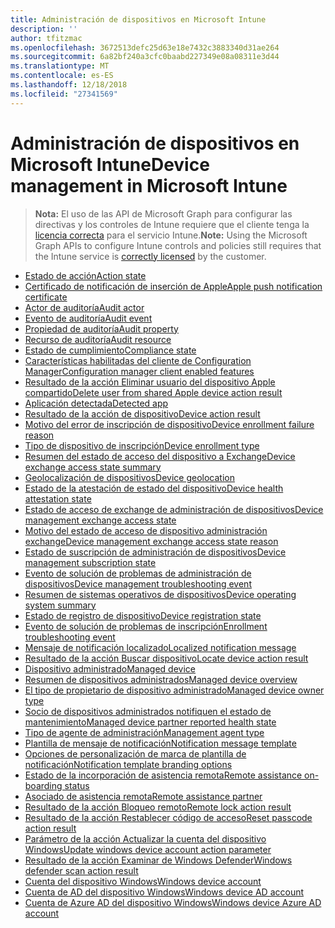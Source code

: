 ```yaml
---
title: Administración de dispositivos en Microsoft Intune
description: ''
author: tfitzmac
ms.openlocfilehash: 3672513defc25d63e18e7432c3883340d31ae264
ms.sourcegitcommit: 6a82bf240a3cfc0baabd227349e08a08311e3d44
ms.translationtype: MT
ms.contentlocale: es-ES
ms.lasthandoff: 12/18/2018
ms.locfileid: "27341569"
---
```

# <a name="device-management-in-microsoft-intune"></a><span data-ttu-id="3d04d-102">Administración de dispositivos en Microsoft Intune</span><span class="sxs-lookup"><span data-stu-id="3d04d-102">Device management in Microsoft Intune</span></span>

> <span data-ttu-id="3d04d-103">**Nota:** El uso de las API de Microsoft Graph para configurar las directivas y los controles de Intune requiere que el cliente tenga la [licencia correcta](https://www.microsoft.com/en-us/cloud-platform/microsoft-intune-pricing) para el servicio Intune.</span><span class="sxs-lookup"><span data-stu-id="3d04d-103">**Note:** Using the Microsoft Graph APIs to configure Intune controls and policies still requires that the Intune service is [correctly licensed](https://www.microsoft.com/en-us/cloud-platform/microsoft-intune-pricing) by the customer.</span></span>

- [<span data-ttu-id="3d04d-104">Estado de acción</span><span class="sxs-lookup"><span data-stu-id="3d04d-104">Action state</span></span>](intune-devices-actionstate.md)
- [<span data-ttu-id="3d04d-105">Certificado de notificación de inserción de Apple</span><span class="sxs-lookup"><span data-stu-id="3d04d-105">Apple push notification certificate</span></span>](intune-devices-applepushnotificationcertificate.md)
- [<span data-ttu-id="3d04d-106">Actor de auditoría</span><span class="sxs-lookup"><span data-stu-id="3d04d-106">Audit actor</span></span>](intune-auditing-auditactor.md)
- [<span data-ttu-id="3d04d-107">Evento de auditoría</span><span class="sxs-lookup"><span data-stu-id="3d04d-107">Audit event</span></span>](intune-auditing-auditevent.md)
- [<span data-ttu-id="3d04d-108">Propiedad de auditoría</span><span class="sxs-lookup"><span data-stu-id="3d04d-108">Audit property</span></span>](intune-auditing-auditproperty.md)
- [<span data-ttu-id="3d04d-109">Recurso de auditoría</span><span class="sxs-lookup"><span data-stu-id="3d04d-109">Audit resource</span></span>](intune-auditing-auditresource.md)
- [<span data-ttu-id="3d04d-110">Estado de cumplimiento</span><span class="sxs-lookup"><span data-stu-id="3d04d-110">Compliance state</span></span>](intune-devices-compliancestate.md)
- [<span data-ttu-id="3d04d-111">Características habilitadas del cliente de Configuration Manager</span><span class="sxs-lookup"><span data-stu-id="3d04d-111">Configuration manager client enabled features</span></span>](intune-devices-configurationmanagerclientenabledfeatures.md)
- [<span data-ttu-id="3d04d-112">Resultado de la acción Eliminar usuario del dispositivo Apple compartido</span><span class="sxs-lookup"><span data-stu-id="3d04d-112">Delete user from shared Apple device action result</span></span>](intune-devices-deleteuserfromsharedappledeviceactionresult.md)
- [<span data-ttu-id="3d04d-113">Aplicación detectada</span><span class="sxs-lookup"><span data-stu-id="3d04d-113">Detected app</span></span>](intune-devices-detectedapp.md)
- [<span data-ttu-id="3d04d-114">Resultado de la acción de dispositivo</span><span class="sxs-lookup"><span data-stu-id="3d04d-114">Device action result</span></span>](intune-devices-deviceactionresult.md)
- [<span data-ttu-id="3d04d-115">Motivo del error de inscripción de dispositivo</span><span class="sxs-lookup"><span data-stu-id="3d04d-115">Device enrollment failure reason</span></span>](intune-troubleshooting-deviceenrollmentfailurereason.md)
- [<span data-ttu-id="3d04d-116">Tipo de dispositivo de inscripción</span><span class="sxs-lookup"><span data-stu-id="3d04d-116">Device enrollment type</span></span>](intune-devices-deviceenrollmenttype.md)
- [<span data-ttu-id="3d04d-117">Resumen del estado de acceso del dispositivo a Exchange</span><span class="sxs-lookup"><span data-stu-id="3d04d-117">Device exchange access state summary</span></span>](intune-devices-deviceexchangeaccessstatesummary.md)
- [<span data-ttu-id="3d04d-118">Geolocalización de dispositivos</span><span class="sxs-lookup"><span data-stu-id="3d04d-118">Device geolocation</span></span>](intune-devices-devicegeolocation.md)
- [<span data-ttu-id="3d04d-119">Estado de la atestación de estado del dispositivo</span><span class="sxs-lookup"><span data-stu-id="3d04d-119">Device health attestation state</span></span>](intune-devices-devicehealthattestationstate.md)
- [<span data-ttu-id="3d04d-120">Estado de acceso de exchange de administración de dispositivos</span><span class="sxs-lookup"><span data-stu-id="3d04d-120">Device management exchange access state</span></span>](intune-devices-devicemanagementexchangeaccessstate.md)
- [<span data-ttu-id="3d04d-121">Motivo del estado de acceso de dispositivo administración exchange</span><span class="sxs-lookup"><span data-stu-id="3d04d-121">Device management exchange access state reason</span></span>](intune-devices-devicemanagementexchangeaccessstatereason.md)
- [<span data-ttu-id="3d04d-122">Estado de suscripción de administración de dispositivos</span><span class="sxs-lookup"><span data-stu-id="3d04d-122">Device management subscription state</span></span>](intune-devices-devicemanagementsubscriptionstate.md)
- [<span data-ttu-id="3d04d-123">Evento de solución de problemas de administración de dispositivos</span><span class="sxs-lookup"><span data-stu-id="3d04d-123">Device management troubleshooting event</span></span>](intune-troubleshooting-devicemanagementtroubleshootingevent.md)
- [<span data-ttu-id="3d04d-124">Resumen de sistemas operativos de dispositivos</span><span class="sxs-lookup"><span data-stu-id="3d04d-124">Device operating system summary</span></span>](intune-devices-deviceoperatingsystemsummary.md)
- [<span data-ttu-id="3d04d-125">Estado de registro de dispositivo</span><span class="sxs-lookup"><span data-stu-id="3d04d-125">Device registration state</span></span>](intune-devices-deviceregistrationstate.md)
- [<span data-ttu-id="3d04d-126">Evento de solución de problemas de inscripción</span><span class="sxs-lookup"><span data-stu-id="3d04d-126">Enrollment troubleshooting event</span></span>](intune-troubleshooting-enrollmenttroubleshootingevent.md)
- [<span data-ttu-id="3d04d-127">Mensaje de notificación localizado</span><span class="sxs-lookup"><span data-stu-id="3d04d-127">Localized notification message</span></span>](intune-notification-localizednotificationmessage.md)
- [<span data-ttu-id="3d04d-128">Resultado de la acción Buscar dispositivo</span><span class="sxs-lookup"><span data-stu-id="3d04d-128">Locate device action result</span></span>](intune-devices-locatedeviceactionresult.md)
- [<span data-ttu-id="3d04d-129">Dispositivo administrado</span><span class="sxs-lookup"><span data-stu-id="3d04d-129">Managed device</span></span>](intune-devices-manageddevice.md)
- [<span data-ttu-id="3d04d-130">Resumen de dispositivos administrados</span><span class="sxs-lookup"><span data-stu-id="3d04d-130">Managed device overview</span></span>](intune-devices-manageddeviceoverview.md)
- [<span data-ttu-id="3d04d-131">El tipo de propietario de dispositivo administrado</span><span class="sxs-lookup"><span data-stu-id="3d04d-131">Managed device owner type</span></span>](intune-devices-manageddeviceownertype.md)
- [<span data-ttu-id="3d04d-132">Socio de dispositivos administrados notifiquen el estado de mantenimiento</span><span class="sxs-lookup"><span data-stu-id="3d04d-132">Managed device partner reported health state</span></span>](intune-devices-manageddevicepartnerreportedhealthstate.md)
- [<span data-ttu-id="3d04d-133">Tipo de agente de administración</span><span class="sxs-lookup"><span data-stu-id="3d04d-133">Management agent type</span></span>](intune-devices-managementagenttype.md)
- [<span data-ttu-id="3d04d-134">Plantilla de mensaje de notificación</span><span class="sxs-lookup"><span data-stu-id="3d04d-134">Notification message template</span></span>](intune-notification-notificationmessagetemplate.md)
- [<span data-ttu-id="3d04d-135">Opciones de personalización de marca de plantilla de notificación</span><span class="sxs-lookup"><span data-stu-id="3d04d-135">Notification template branding options</span></span>](intune-notification-notificationtemplatebrandingoptions.md)
- [<span data-ttu-id="3d04d-136">Estado de la incorporación de asistencia remota</span><span class="sxs-lookup"><span data-stu-id="3d04d-136">Remote assistance on-boarding status</span></span>](intune-remoteassistance-remoteassistanceonboardingstatus.md)
- [<span data-ttu-id="3d04d-137">Asociado de asistencia remota</span><span class="sxs-lookup"><span data-stu-id="3d04d-137">Remote assistance partner</span></span>](intune-remoteassistance-remoteassistancepartner.md)
- [<span data-ttu-id="3d04d-138">Resultado de la acción Bloqueo remoto</span><span class="sxs-lookup"><span data-stu-id="3d04d-138">Remote lock action result</span></span>](intune-devices-remotelockactionresult.md)
- [<span data-ttu-id="3d04d-139">Resultado de la acción Restablecer código de acceso</span><span class="sxs-lookup"><span data-stu-id="3d04d-139">Reset passcode action result</span></span>](intune-devices-resetpasscodeactionresult.md)
- [<span data-ttu-id="3d04d-140">Parámetro de la acción Actualizar la cuenta del dispositivo Windows</span><span class="sxs-lookup"><span data-stu-id="3d04d-140">Update windows device account action parameter</span></span>](intune-devices-updatewindowsdeviceaccountactionparameter.md)
- [<span data-ttu-id="3d04d-141">Resultado de la acción Examinar de Windows Defender</span><span class="sxs-lookup"><span data-stu-id="3d04d-141">Windows defender scan action result</span></span>](intune-devices-windowsdefenderscanactionresult.md)
- [<span data-ttu-id="3d04d-142">Cuenta del dispositivo Windows</span><span class="sxs-lookup"><span data-stu-id="3d04d-142">Windows device account</span></span>](intune-devices-windowsdeviceaccount.md)
- [<span data-ttu-id="3d04d-143">Cuenta de AD del dispositivo Windows</span><span class="sxs-lookup"><span data-stu-id="3d04d-143">Windows device AD account</span></span>](intune-devices-windowsdeviceadaccount.md)
- [<span data-ttu-id="3d04d-144">Cuenta de Azure AD del dispositivo Windows</span><span class="sxs-lookup"><span data-stu-id="3d04d-144">Windows device Azure AD account</span></span>](intune-devices-windowsdeviceazureadaccount.md)

